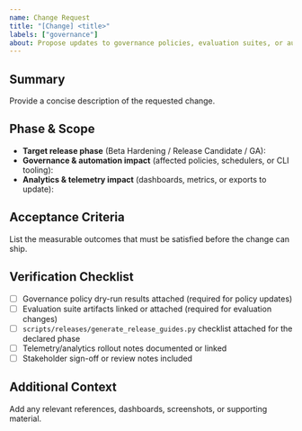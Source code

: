 ```yaml
---
name: Change Request
title: "[Change] <title>"
labels: ["governance"]
about: Propose updates to governance policies, evaluation suites, or automation.
---
```


## Summary

Provide a concise description of the requested change.

## Phase & Scope

- **Target release phase** (Beta Hardening / Release Candidate / GA):
- **Governance & automation impact** (affected policies, schedulers, or CLI tooling):
- **Analytics & telemetry impact** (dashboards, metrics, or exports to update):

## Acceptance Criteria

List the measurable outcomes that must be satisfied before the change can ship.

## Verification Checklist

- [ ] Governance policy dry-run results attached (required for policy updates)
- [ ] Evaluation suite artifacts linked or attached (required for evaluation changes)
- [ ] `scripts/releases/generate_release_guides.py` checklist attached for the declared phase
- [ ] Telemetry/analytics rollout notes documented or linked
- [ ] Stakeholder sign-off or review notes included

## Additional Context

Add any relevant references, dashboards, screenshots, or supporting material.
